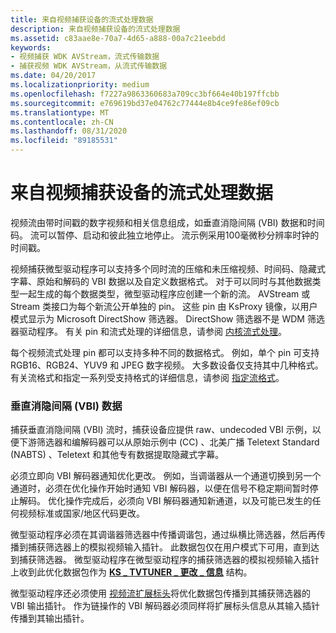```yaml
---
title: 来自视频捕获设备的流式处理数据
description: 来自视频捕获设备的流式处理数据
ms.assetid: c83aae8e-70a7-4d65-a888-00a7c21eebdd
keywords:
- 视频捕获 WDK AVStream，流式传输数据
- 捕获视频 WDK AVStream，从流式传输数据
ms.date: 04/20/2017
ms.localizationpriority: medium
ms.openlocfilehash: f7227a9863360683a709cc3bf664e40b197ffcbb
ms.sourcegitcommit: e769619bd37e04762c77444e8b4ce9fe86ef09cb
ms.translationtype: MT
ms.contentlocale: zh-CN
ms.lasthandoff: 08/31/2020
ms.locfileid: "89185531"
---
```

# <a name="streaming-data-from-a-video-capture-device"></a>来自视频捕获设备的流式处理数据


视频流由带时间戳的数字视频和相关信息组成，如垂直消隐间隔 (VBI) 数据和时间码。 流可以暂停、启动和彼此独立地停止。 流示例采用100毫微秒分辨率时钟的时间戳。

视频捕获微型驱动程序可以支持多个同时流的压缩和未压缩视频、时间码、隐藏式字幕、原始和解码的 VBI 数据以及自定义数据格式。 对于可以同时与其他数据类型一起生成的每个数据类型，微型驱动程序应创建一个新的流。 AVStream 或 Stream 类接口为每个新流公开单独的 pin。 这些 pin 由 KsProxy 镜像，以用户模式显示为 Microsoft DirectShow 筛选器。 DirectShow 筛选器不是 WDM 筛选器驱动程序。 有关 pin 和流式处理的详细信息，请参阅 [内核流式处理](kernel-streaming.md)。

每个视频流式处理 pin 都可以支持多种不同的数据格式。 例如，单个 pin 可支持 RGB16、RGB24、YUV9 和 JPEG 数字视频。 大多数设备仅支持其中几种格式。 有关流格式和指定一系列受支持格式的详细信息，请参阅 [指定流格式](specifying-stream-formats.md)。

### <a name="vertical-blanking-interval-vbi-data"></a>垂直消隐间隔 (VBI) 数据

捕获垂直消隐间隔 (VBI) 流时，捕获设备应提供 raw、undecoded VBI 示例，以便下游筛选器和编解码器可以从原始示例中 (CC) 、北美广播 Teletext Standard (NABTS) 、Teletext 和其他专有数据提取隐藏式字幕。

必须立即向 VBI 解码器通知优化更改。 例如，当调谐器从一个通道切换到另一个通道时，必须在优化操作开始时通知 VBI 解码器，以便在信号不稳定期间暂时停止解码。 优化操作完成后，必须向 VBI 解码器通知新通道，以及可能已发生的任何视频标准或国家/地区代码更改。

微型驱动程序必须在其调谐器筛选器中传播调谐包，通过纵横比筛选器，然后再传播到捕获筛选器上的模拟视频输入插针。 此数据包仅在用户模式下可用，直到达到捕获筛选器。 微型驱动程序在微型驱动程序的捕获筛选器的模拟视频输入插针上收到此优化数据包作为 [**KS \_ TVTUNER \_ 更改 \_ 信息**](/windows-hardware/drivers/ddi/ksmedia/ns-ksmedia-tagks_tvtuner_change_info) 结构。

微型驱动程序还必须使用 [视频流扩展标头](video-stream-extended-headers.md)将优化数据包传播到其捕获筛选器的 VBI 输出插针。 作为链操作的 VBI 解码器必须同样将扩展标头信息从其输入插针传播到其输出插针。

 

